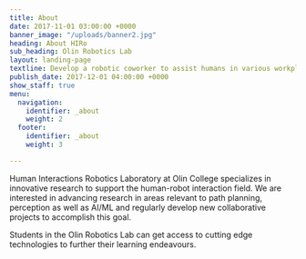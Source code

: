 ```yaml
---
title: About
date: 2017-11-01 03:00:00 +0000
banner_image: "/uploads/banner2.jpg"
heading: About HIRo
sub_heading: Olin Robotics Lab
layout: landing-page
textline: Develop a robotic coworker to assist humans in various workplace tasks.
publish_date: 2017-12-01 04:00:00 +0000
show_staff: true
menu:
  navigation:
    identifier: _about
    weight: 2
  footer:
    identifier: _about
    weight: 3

---
```

Human Interactions Robotics Laboratory at Olin College specializes in innovative research to support the human-robot interaction field. We are interested in advancing research in areas relevant to path planning, perception as well as AI/ML and regularly develop new collaborative projects to accomplish this goal.

Students in the Olin Robotics Lab can get access to cutting edge technologies to further their learning endeavours.